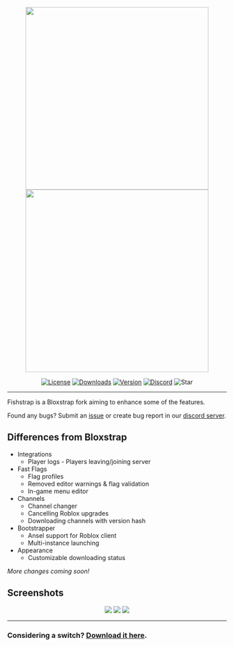 


<p align="center">
    <img src="https://github.com/returnrqt/bloxstrap/raw/main/Images/Bloxstrap-full-dark.png#gh-dark-mode-only" width="420">
    <img src="https://github.com/returnrqt/bloxstrap/raw/main/Images/Bloxstrap-full-light.png#gh-light-mode-only" width="420">
</p>

<div align="center">

[![License][shield-repo-license]][repo-license]
[![Downloads][shield-repo-releases]][repo-releases]
[![Version][shield-repo-latest]][repo-latest]
[![Discord][shield-discord-server]][discord-invite]
![Star][shield-repo-stars]

</div>

----

Fishstrap is a Bloxstrap fork aiming to enhance some of the features.

Found any bugs? Submit an [issue](https://github.com/returnrqt/bloxstrap/issues) or create bug report in our [discord server](https://discord.gg/xSsamjAU84).

## Differences from Bloxstrap
- Integrations
  - Player logs - Players leaving/joining server
- Fast Flags
   - Flag profiles
   - Removed editor warnings & flag validation
   - In-game menu editor
 - Channels
   - Channel changer
   - Cancelling Roblox upgrades
   - Downloading channels with version hash
 - Bootstrapper
   - Ansel support for Roblox client
   - Multi-instance launching
  - Appearance
    - Customizable downloading status
 
 *More changes coming soon!*
 
## Screenshots
<p align="center">
    <img src="https://i.imgur.com/nUnjTTg.png"/>
    <img src="https://i.imgur.com/s7nechI.png"/>
    <img src="https://i.imgur.com/ZZdsQmJ.png"/>
<p>

----
### Considering a switch? [Download it here](https://github.com/returnrqt/bloxstrap/releases).

[shield-repo-license]:  https://img.shields.io/github/license/returnrqt/fishstrap?style=flat-square
[shield-repo-releases]: https://img.shields.io/github/downloads/returnrqt/fishstrap/latest/total?color=981bfe&style=flat-square
[shield-repo-stars]: https://img.shields.io/github/stars/returnrqt/fishstrap?color=dd9900&style=flat-square
[shield-repo-license]:  https://img.shields.io/github/license/returnrqt/fishstrap?style=flat-square
[shield-repo-latest]:   https://img.shields.io/github/v/release/returnrqt/fishstrap?color=7a39fb&style=flat-square

[shield-discord-server]: https://img.shields.io/discord/1299397064165429360?logo=discord&logoColor=white&label=discord&color=4d3dff&style=flat-square

[repo-license]:  https://github.com/returnrqt/bloxstrap/blob/main/LICENSE
[repo-actions]:  https://github.com/returnrqt/bloxstrap/actions
[repo-releases]: https://github.com/returnrqt/bloxstrap/releases
[repo-latest]:   https://github.com/returnrqt/bloxstrap/releases/latest

[discord-invite]:  https://discord.gg/xSsamjAU84
